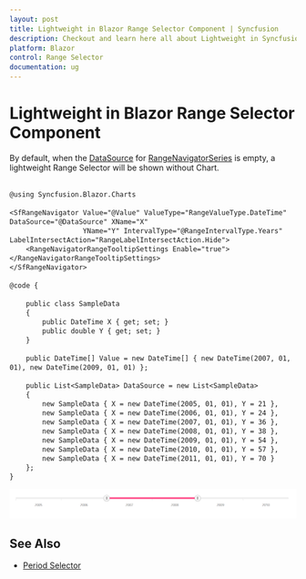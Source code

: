 ```yaml
---
layout: post
title: Lightweight in Blazor Range Selector Component | Syncfusion
description: Checkout and learn here all about Lightweight in Syncfusion Blazor Range Selector component and more.
platform: Blazor
control: Range Selector
documentation: ug
---
```


# Lightweight in Blazor Range Selector Component

By default, when the [DataSource](https://help.syncfusion.com/cr/blazor/Syncfusion.Blazor.Charts.SfRangeNavigator.html#Syncfusion_Blazor_Charts_SfRangeNavigator_DataSource) for [RangeNavigatorSeries](https://help.syncfusion.com/cr/blazor/Syncfusion.Blazor.Charts.RangeNavigatorSeries.html) is empty, a lightweight Range Selector will be shown without Chart.

```cshtml

@using Syncfusion.Blazor.Charts

<SfRangeNavigator Value="@Value" ValueType="RangeValueType.DateTime" DataSource="@DataSource" XName="X"
                  YName="Y" IntervalType="@RangeIntervalType.Years" LabelIntersectAction="RangeLabelIntersectAction.Hide">
    <RangeNavigatorRangeTooltipSettings Enable="true"></RangeNavigatorRangeTooltipSettings>
</SfRangeNavigator>

@code {

    public class SampleData
    {
        public DateTime X { get; set; }
        public double Y { get; set; }
    }

    public DateTime[] Value = new DateTime[] { new DateTime(2007, 01, 01), new DateTime(2009, 01, 01) };

    public List<SampleData> DataSource = new List<SampleData>
    {
        new SampleData { X = new DateTime(2005, 01, 01), Y = 21 },
        new SampleData { X = new DateTime(2006, 01, 01), Y = 24 },
        new SampleData { X = new DateTime(2007, 01, 01), Y = 36 },
        new SampleData { X = new DateTime(2008, 01, 01), Y = 38 },
        new SampleData { X = new DateTime(2009, 01, 01), Y = 54 },
        new SampleData { X = new DateTime(2010, 01, 01), Y = 57 },
        new SampleData { X = new DateTime(2011, 01, 01), Y = 70 }
    };
}

```

![Blazor RangeNavigator with Lightweight](images/common/blazor-rangenavigator-light-weight.png)

## See Also

* [Period Selector](./period-selector/)